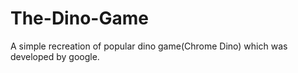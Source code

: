 # The-Dino-Game
 A simple recreation of popular dino game(Chrome Dino) which was developed by google.
